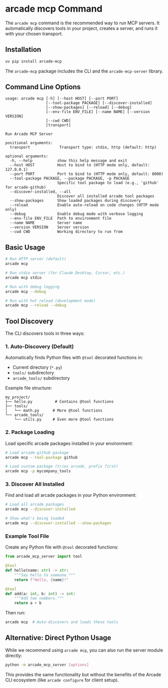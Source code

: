 # arcade mcp Command

The `arcade mcp` command is the recommended way to run MCP servers. It automatically discovers tools in your project, creates a server, and runs it with your chosen transport.

## Installation

```bash
uv pip install arcade-mcp
```

The `arcade-mcp` package includes the CLI and the `arcade-mcp-server` library.

## Command Line Options

```
usage: arcade mcp [-h] [--host HOST] [--port PORT]
                  [--tool-package PACKAGE] [--discover-installed]
                  [--show-packages] [--reload] [--debug]
                  [--env-file ENV_FILE] [--name NAME] [--version VERSION]
                  [--cwd CWD]
                  [transport]

Run Arcade MCP Server

positional arguments:
  transport             Transport type: stdio, http (default: http)

optional arguments:
  -h, --help           show this help message and exit
  --host HOST          Host to bind to (HTTP mode only, default: 127.0.0.1)
  --port PORT          Port to bind to (HTTP mode only, default: 8000)
  --tool-package PACKAGE, --package PACKAGE, -p PACKAGE
                       Specific tool package to load (e.g., 'github' for arcade-github)
  --discover-installed, --all
                       Discover all installed arcade tool packages
  --show-packages      Show loaded packages during discovery
  --reload             Enable auto-reload on code changes (HTTP mode only)
  --debug              Enable debug mode with verbose logging
  --env-file ENV_FILE  Path to environment file
  --name NAME          Server name
  --version VERSION    Server version
  --cwd CWD            Working directory to run from
```

## Basic Usage

```bash
# Run HTTP server (default)
arcade mcp

# Run stdio server (for Claude Desktop, Cursor, etc.)
arcade mcp stdio

# Run with debug logging
arcade mcp --debug

# Run with hot reload (development mode)
arcade mcp --reload --debug
```

## Tool Discovery

The CLI discovers tools in three ways:

### 1. Auto-Discovery (Default)

Automatically finds Python files with `@tool` decorated functions in:
- Current directory (`*.py`)
- `tools/` subdirectory
- `arcade_tools/` subdirectory

Example file structure:
```
my_project/
├── hello.py          # Contains @tool functions
├── tools/
│   └── math.py      # More @tool functions
└── arcade_tools/
    └── utils.py     # Even more @tool functions
```

### 2. Package Loading

Load specific arcade packages installed in your environment:

```bash
# Load arcade-github package
arcade mcp --tool-package github

# Load custom package (tries arcade_ prefix first)
arcade mcp -p mycompany_tools
```

### 3. Discover All Installed

Find and load all arcade packages in your Python environment:

```bash
# Load all arcade packages
arcade mcp --discover-installed

# Show what's being loaded
arcade mcp --discover-installed --show-packages
```

### Example Tool File

Create any Python file with `@tool` decorated functions:

```python
from arcade_mcp_server import tool

@tool
def hello(name: str) -> str:
    """Say hello to someone."""
    return f"Hello, {name}!"

@tool
def add(a: int, b: int) -> int:
    """Add two numbers."""
    return a + b
```

Then run:
```bash
arcade mcp  # Auto-discovers and loads these tools
```

## Alternative: Direct Python Usage

While we recommend using `arcade mcp`, you can also run the server module directly:

```bash
python -m arcade_mcp_server [options]
```

This provides the same functionality but without the benefits of the Arcade CLI ecosystem (like `arcade configure` for client setup).
